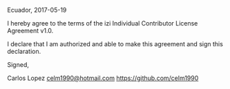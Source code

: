 Ecuador, 2017-05-19

I hereby agree to the terms of the izi Individual Contributor License
Agreement v1.0.

I declare that I am authorized and able to make this agreement and sign this
declaration.

Signed,

Carlos Lopez celm1990@hotmail.com https://github.com/celm1990
